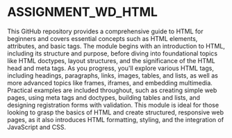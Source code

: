# ASSIGNMENT_WD_HTML
 
This GitHub repository provides a comprehensive guide to HTML for beginners and covers essential concepts such as HTML elements, attributes, and basic tags. The module begins with an introduction to HTML, including its structure and purpose, before diving into foundational topics like HTML doctypes, layout structures, and the significance of the HTML head and meta tags. As you progress, you'll explore various HTML tags, including headings, paragraphs, links, images, tables, and lists, as well as more advanced topics like frames, iframes, and embedding multimedia. Practical examples are included throughout, such as creating simple web pages, using meta tags and doctypes, building tables and lists, and designing registration forms with validation. This module is ideal for those looking to grasp the basics of HTML and create structured, responsive web pages, as it also introduces HTML formatting, styling, and the integration of JavaScript and CSS.
